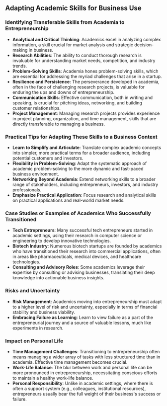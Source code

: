 ## Adapting Academic Skills for Business Use

### Identifying Transferable Skills from Academia to Entrepreneurship

- **Analytical and Critical Thinking**: Academics excel in analyzing complex information, a skill crucial for market analysis and strategic decision-making in business.
- **Research Abilities**: The ability to conduct thorough research is invaluable for understanding market needs, competition, and industry trends.
- **Problem-Solving Skills**: Academia hones problem-solving skills, which are essential for addressing the myriad challenges that arise in a startup.
- **Resilience and Persistence**: The perseverance developed in academia, often in the face of challenging research projects, is valuable for enduring the ups and downs of entrepreneurship.
- **Communication Skills**: Effective communication, both in writing and speaking, is crucial for pitching ideas, networking, and building customer relationships.
- **Project Management**: Managing research projects provides experience in project planning, organization, and time management, skills that are directly transferable to managing a business.

### Practical Tips for Adapting These Skills to a Business Context

- **Learn to Simplify and Articulate**: Translate complex academic concepts into simpler, more practical terms for a broader audience, including potential customers and investors.
- **Flexibility in Problem-Solving**: Adapt the systematic approach of academic problem-solving to the more dynamic and fast-paced business environment.
- **Networking Beyond Academia**: Extend networking skills to a broader range of stakeholders, including entrepreneurs, investors, and industry professionals.
- **Emphasize Practical Application**: Focus research and analytical skills on practical applications and real-world market needs.

### Case Studies or Examples of Academics Who Successfully Transitioned

- **Tech Entrepreneurs**: Many successful tech entrepreneurs started in academic settings, using their research in computer science or engineering to develop innovative technologies.
- **Biotech Industry**: Numerous biotech startups are founded by academics who have transitioned their research into commercial applications, often in areas like pharmaceuticals, medical devices, and healthcare technologies.
- **Consulting and Advisory Roles**: Some academics leverage their expertise by consulting or advising businesses, translating their deep knowledge into actionable business insights.

### Risks and Uncertainty

- **Risk Management**: Academics moving into entrepreneurship must adapt to a higher level of risk and uncertainty, especially in terms of financial stability and business viability.
- **Embracing Failure as Learning**: Learn to view failure as a part of the entrepreneurial journey and a source of valuable lessons, much like experiments in research.

### Impact on Personal Life

- **Time Management Challenges**: Transitioning to entrepreneurship often means managing a wider array of tasks with less structured time than in academia. Effective time management becomes crucial.
- **Work-Life Balance**: The blur between work and personal life can be more pronounced in entrepreneurship, necessitating conscious efforts to maintain a healthy work-life balance.
- **Personal Responsibility**: Unlike in academic settings, where there is often a support system (e.g., colleagues, institutional resources), entrepreneurs usually bear the full weight of their business's success or failure.